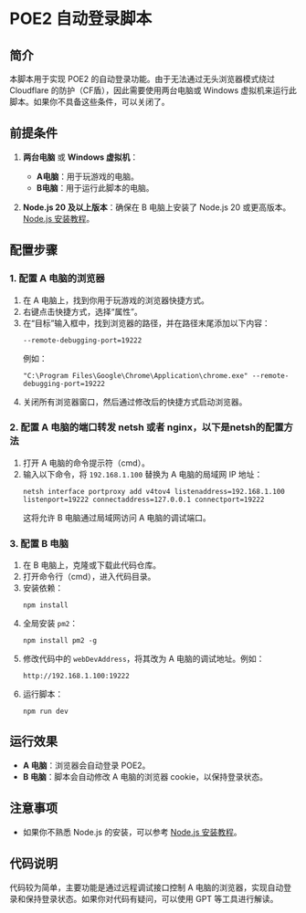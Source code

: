 # POE2 自动登录脚本

## 简介

本脚本用于实现 POE2 的自动登录功能。由于无法通过无头浏览器模式绕过 Cloudflare 的防护（CF盾），因此需要使用两台电脑或 Windows 虚拟机来运行此脚本。如果你不具备这些条件，可以关闭了。

## 前提条件

1. **两台电脑** 或 **Windows 虚拟机**：
   - **A电脑**：用于玩游戏的电脑。
   - **B电脑**：用于运行此脚本的电脑。

2. **Node.js 20 及以上版本**：确保在 B 电脑上安装了 Node.js 20 或更高版本。[Node.js 安装教程](https://blog.csdn.net/m0_70470601/article/details/141436283)。

## 配置步骤

### 1. 配置 A 电脑的浏览器

1. 在 A 电脑上，找到你用于玩游戏的浏览器快捷方式。
2. 右键点击快捷方式，选择“属性”。
3. 在“目标”输入框中，找到浏览器的路径，并在路径末尾添加以下内容：
   ```
   --remote-debugging-port=19222
   ```
   例如：
   ```
   "C:\Program Files\Google\Chrome\Application\chrome.exe" --remote-debugging-port=19222
   ```
4. 关闭所有浏览器窗口，然后通过修改后的快捷方式启动浏览器。

### 2. 配置 A 电脑的端口转发 netsh 或者 nginx，以下是netsh的配置方法

1. 打开 A 电脑的命令提示符（cmd）。
2. 输入以下命令，将 `192.168.1.100` 替换为 A 电脑的局域网 IP 地址：
   ```
   netsh interface portproxy add v4tov4 listenaddress=192.168.1.100 listenport=19222 connectaddress=127.0.0.1 connectport=19222
   ```
   这将允许 B 电脑通过局域网访问 A 电脑的调试端口。

### 3. 配置 B 电脑

1. 在 B 电脑上，克隆或下载此代码仓库。
2. 打开命令行（cmd），进入代码目录。
3. 安装依赖：
   ```
   npm install
   ```
4. 全局安装 `pm2`：
   ```
   npm install pm2 -g
   ```
5. 修改代码中的 `webDevAddress`，将其改为 A 电脑的调试地址。例如：
   ```
   http://192.168.1.100:19222
   ```
6. 运行脚本：
   ```
   npm run dev
   ```

## 运行效果

- **A 电脑**：浏览器会自动登录 POE2。
- **B 电脑**：脚本会自动修改 A 电脑的浏览器 cookie，以保持登录状态。

## 注意事项

- 如果你不熟悉 Node.js 的安装，可以参考 [Node.js 安装教程](https://blog.csdn.net/m0_70470601/article/details/141436283)。

## 代码说明

代码较为简单，主要功能是通过远程调试接口控制 A 电脑的浏览器，实现自动登录和保持登录状态。如果你对代码有疑问，可以使用 GPT 等工具进行解读。
